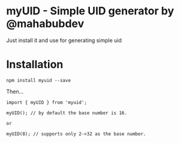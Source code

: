 # myUID - Simple UID generator by @mahabubdev

Just install it and use for generating simple uid

# Installation

`npm install myuid --save`

Then...

```
import { myUID } from 'myuid';

myUID(); // by default the base number is 16.

or

myUID(8); // supports only 2->32 as the base number.
```
